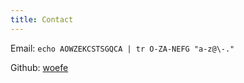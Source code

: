 ```yaml
---
title: Contact
---
```


Email: `echo AOWZEKCSTSGQCA | tr O-ZA-NEFG "a-z@\-."`

Github: [woefe](https://github.com/woefe)
